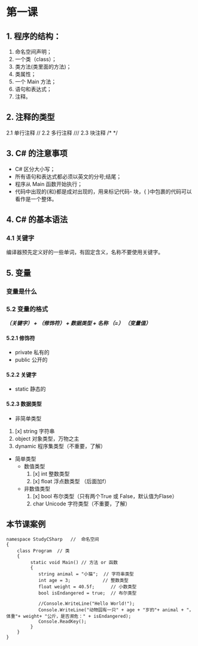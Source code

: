 # 第一课
## 1. 程序的结构：
1. 命名空间声明；
2. 一个类（class）；
3. 类方法(类里面的方法)；
4. 类属性；
5. 一个 Main 方法；
6. 语句和表达式；
7. 注释。

## 2. 注释的类型
2.1 单行注释	//
2.2 多行注释	///
2.3 块注释	/* */

## 3. C# 的注意事项
- C# 区分大小写；
- 所有语句和表达式都必须以英文的分号;结尾；
- 程序从 Main 函数开始执行；
- 代码中出现的{和}都是成对出现的，用来标记代码- 块，{ }中包裹的代码可以看作是一个整体。

## 4. C# 的基本语法
### 4.1 关键字
编译器预先定义好的一些单词，有固定含义，名称不要使用关键字。

## 5. 变量
### 变量是什么

### 5.2 变量的格式
**_（关键字） + （修饰符） + 数据类型 + 名称 （=） （变量值）_**
#### 5.2.1 修饰符
- private 私有的
- public  公开的
#### 5.2.2 关键字
- static 静态的
#### 5.2.3 数据类型
- 非简单类型
1. [x] string   字符串
2. object   对象类型，万物之主
3. dynamic  程序集类型（不重要，了解）
- 简单类型
  - 数值类型  
    1. [x] int      整数类型
    2. [x] float    浮点数类型 （后面加f）
  - 非数值类型
    1. [x] bool     布尔类型（只有两个True 或 False，默认值为Flase）
    2. char     Unicode 字符类型（不重要，了解）

## 本节课案例
``` CSharp
namespace StudyCSharp   //  命名空间
{
    class Program  // 类
    {      
         static void Main() // 方法 or 函数
         {
            string animal = "小猫";  // 字符串类型
            int age = 3;            // 整数类型
            float weight = 40.5f;      // 小数类型
            bool isEndangered = true;  // 布尔类型

            //Console.WriteLine("Hello World!");
            Console.WriteLine("动物园有一只" + age + "岁的"+ animal + "，体重"+ weight+ "公斤，是否濒危：" + isEndangered);
            Console.ReadKey();
         }
    }
}
```